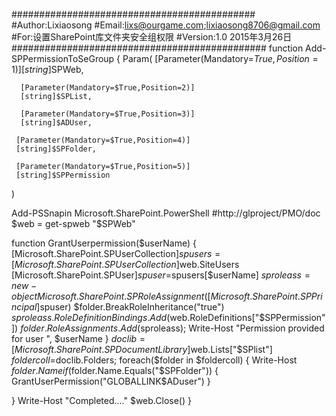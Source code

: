 ############################################
#Author:Lixiaosong
#Email:lixs@ourgame.com;lixiaosong8706@gmail.com
#For:设置SharePoint库文件夹安全组权限
#Version:1.0 2015年3月26日
##############################################
function Add-SPPermissionToSeGroup {
  Param(
      [Parameter(Mandatory=$True,Position=1)]
      [string]$SPWeb,
  
      [Parameter(Mandatory=$True,Position=2)]
      [string]$SPList,

      [Parameter(Mandatory=$True,Position=3)]
      [string]$ADUser,
   
     [Parameter(Mandatory=$True,Position=4)]
     [string]$SPFolder,

     [Parameter(Mandatory=$True,Position=5)]
     [string]$SPPermission
)

Add-PSSnapin Microsoft.SharePoint.PowerShell
#http://glproject/PMO/doc
$web = get-spweb "$SPWeb"


 function GrantUserpermission($userName)
 {
  [Microsoft.SharePoint.SPUserCollection]$spusers=[Microsoft.SharePoint.SPUserCollection]$web.SiteUsers
  [Microsoft.SharePoint.SPUser]$spuser=$spusers[$userName]
  $sproleass=new-object Microsoft.SharePoint.SPRoleAssignment([Microsoft.SharePoint.SPPrincipal]$spuser)
  $folder.BreakRoleInheritance("true")
  $sproleass.RoleDefinitionBindings.Add($web.RoleDefinitions["$SPPermission"])
  $folder.RoleAssignments.Add($sproleass);
  Write-Host "Permission provided for user ", $userName
 }
 $doclib=[Microsoft.SharePoint.SPDocumentLibrary]$web.Lists["$SPlist"]
 $foldercoll=$doclib.Folders;
 foreach($folder in $foldercoll)
 {
  Write-Host $folder.Name
  if($folder.Name.Equals("$SPFolder"))
  {
   GrantUserPermission("GLOBALLINK\$ADuser")
  }
 
 }
 Write-Host "Completed...."
 $web.Close()
}
